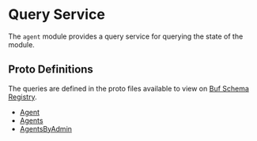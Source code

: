 # Query Service

The `agent` module provides a query service for querying the state of the module.

## Proto Definitions

The queries are defined in the proto files available to view on [Buf Schema Registry](https://buf.build/chora/agent).

<!-- listed alphabetically -->

- [Agent](https://buf.build/chora/agent/docs/main:chora.agent.v1#chora.agent.v1.Query.Agent)
- [Agents](https://buf.build/chora/agent/docs/main:chora.agent.v1#chora.agent.v1.Query.Agents)
- [AgentsByAdmin](https://buf.build/chora/agent/docs/main:chora.agent.v1#chora.agent.v1.Query.AgentsByAdmin)

